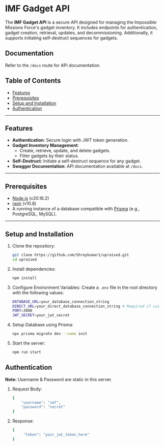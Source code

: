 # IMF Gadget API

The **IMF Gadget API** is a secure API designed for managing the Impossible Missions Force's gadget inventory. It includes endpoints for authentication, gadget creation, retrieval, updates, and decommissioning. Additionally, it supports initiating self-destruct sequences for gadgets.

## Documentation
Refer to the `/docs` route for API documentation.

## Table of Contents
- [Features](#features)
- [Prerequisites](#prerequisites)
- [Setup and Installation](#setup-and-installation)
- [Authentication](#authentication)

---

## Features
- **Authentication**: Secure login with JWT token generation.
- **Gadget Inventory Management**:
  - Create, retrieve, update, and delete gadgets.
  - Filter gadgets by their status.
- **Self-Destruct**: Initiate a self-destruct sequence for any gadget.
- **Swagger Documentation**: API documentation available at `/docs`.

---

## Prerequisites
- [Node.js](https://nodejs.org/) (v20.18.2)
- [npm](https://www.npmjs.com/) (v10.8)
- A running instance of a database compatible with [Prisma](https://www.prisma.io/) (e.g., PostgreSQL, MySQL).

---

## Setup and Installation

1. Clone the repository:
   ```bash
   git clone https://github.com/Shreykumar1/upraised.git
   cd upraised
   ```

2. Install dependencies:
   ```bash
   npm install
   ```

3. Configure Environment Variables:
   Create a `.env` file in the root directory with the following values:
   ```bash
   DATABASE_URL=your_database_connection_string
   DIRECT_URL=your_direct_database_connection_string # Required if using Supabase
   PORT=3000
   JWT_SECRET=your_jwt_secret
   ```

4. Setup Database using Prisma:
   ```bash
   npx prisma migrate dev --name init
   ```

5. Start the server:
   ```bash
   npm run start
   ```


## Authentication
**Note:** Username & Password are static in this server.

1. Request Body:
   ```bash
   {
       "username": "imf",
       "password": "secret"
   }
   ```

2. Response:
   ```bash
   {
        "token": "your_jwt_token_here"
   }
   ```